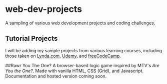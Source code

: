 # web-dev-projects
A sampling of various web development projects and coding challenges.

## Tutorial Projects
I will be adding my sample projects from various learning courses, including those taken on [Lynda.com](https://www.lynda.com), [Udemy](https://www.udemy.com/user/kyle-jackson-20/), and [freeCodeCamp](https://www.freecodecamp.org/kylewjackson).

##Rawr You The One?
A browser-based logic game inspired by MTV's *Are You the One?*. Made with vanilla HTML, CSS (Grid), and Javascript. Documentation and hosted version coming soon.